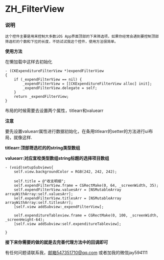 # ZH_FilterView
### 说明
    这个控件主要是用来控制大多数iOS App界面顶部的下来筛选项，如果你经常会遇到要控制顶部筛选栏的个数和下拉的长度，不妨试试我这个控件，使用方法很简单。
__使用方法__

在懒加载中这样去初始化
```
- (CKExpenditureFilterView *)expendFilterView
{
    if (_expendFilterView == nil) {
        _expendFilterView = [[CKExpenditureFilterView alloc] init];
        _expendFilterView.delegate = self;
    }
    return _expendFilterView;
}
```
布局的时候需要去设置两个属性，titlearr和valuearr

__注意__

要先设置valuearr属性进行数据初始化，在条用titlearr的setter的方法进行ui布局，就像这样.

**titlearr:顶部筛选栏的的string类型数组**

**valuearr:对应宣栓类型数组string标题的选择项目数组**

```
- (void)setupSubviews{
    self.view.backgroundColor = RGB(242, 242, 242);
    
    self.title = @"收支明细";
    self.expendFilterView.frame = CGRectMake(0, 64, _screenWidth, 35);
    self.expendFilterView.valuesArr = [NSMutableArray arrayWithArray:self.valuesArr];
    self.expendFilterView.titlesArr = [NSMutableArray arrayWithArray:self.titlesArr];
    [self.view addSubview:_expendFilterView];
    
    self.expenditureTableview.frame = CGRectMake(0, 100, _screenWidth, _screenHeight-64);
    [self.view addSubview:self.expenditureTableview];
    
}
```

__接下来你需要的做的就是去完善代理方法中的回调即可__

有任何问题请联系我，邮箱547351710@qq.com 或者加我的微信jay594111
